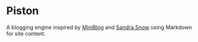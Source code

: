 # Piston

A blogging engine inspired by [MiniBlog](https://github.com/madskristensen/MiniBlog/) 
and [Sandra.Snow](https://github.com/Sandra/Sandra.Snow) using Markdown for site content.